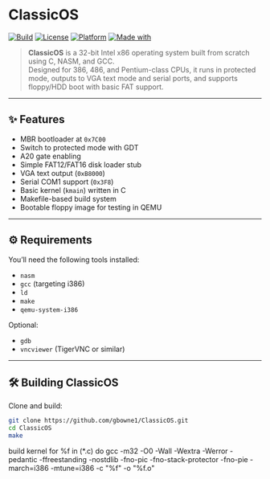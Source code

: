 # ClassicOS

[![Build](https://img.shields.io/badge/build-passing-brightgreen?style=flat-square)](https://github.com/gbowne1/ClassicOS/actions)
[![License](https://img.shields.io/badge/license-MIT-blue?style=flat-square)](LICENSE)
[![Platform](https://img.shields.io/badge/platform-x86_IA32-lightgrey?style=flat-square)](https://en.wikipedia.org/wiki/IA-32)
[![Made with](https://img.shields.io/badge/made%20with-C%20%26%20NASM-9cf?style=flat-square)](#)

> **ClassicOS** is a 32-bit Intel x86 operating system built from scratch using C, NASM, and GCC.  
> Designed for 386, 486, and Pentium-class CPUs, it runs in protected mode, outputs to VGA text mode and serial ports, and supports floppy/HDD boot with basic FAT support.

---

## ✨ Features

- MBR bootloader at `0x7C00`
- Switch to protected mode with GDT
- A20 gate enabling
- Simple FAT12/FAT16 disk loader stub
- VGA text output (`0xB8000`)
- Serial COM1 support (`0x3F8`)
- Basic kernel (`kmain`) written in C
- Makefile-based build system
- Bootable floppy image for testing in QEMU

---

## ⚙️ Requirements

You’ll need the following tools installed:

- `nasm`
- `gcc` (targeting i386)
- `ld`
- `make`
- `qemu-system-i386`

Optional:
- `gdb`
- `vncviewer` (TigerVNC or similar)

---

## 🛠️ Building ClassicOS

Clone and build:

```bash
git clone https://github.com/gbowne1/ClassicOS.git
cd ClassicOS
make
```

build kernel
for %f in (*.c) do gcc -m32 -O0 -Wall -Wextra -Werror -pedantic -ffreestanding -nostdlib -fno-pic -fno-stack-protector -fno-pie -march=i386 -mtune=i386 -c "%f" -o "%f.o"
